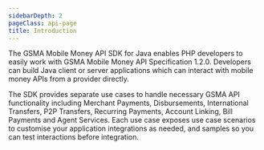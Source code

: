 ```yaml
---
sidebarDepth: 2
pageClass: api-page
title: Introduction
---
```


<p>
The GSMA Mobile Money API SDK for Java enables PHP developers to easily work with GSMA Mobile Money API Specification 1.2.0. Developers can build Java client or server applications which can interact with mobile money APIs from a provider directly.
</p>
<p>
The SDK provides separate use cases to handle necessary GSMA API functionality including Merchant Payments, Disbursements, International Transfers, P2P Transfers, Recurring Payments, Account Linking, Bill Payments and Agent Services.  Each use case exposes use case scenarios to customise your application integrations as needed, and samples so you can test interactions before integration.
</p>
